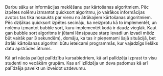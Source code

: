 Darbu sāku ar informācijas meklēšanu par kārtošanas algoritmiem. Pēc izpētes nolēmu izmantot quicksort algoritmu, jo vairākos informācijas avotos tas tika nosaukts par vienu no ātrākajiem kārtošanas algoritmiem. Pēc dziļākas quicksort izpētes secināju, ka neizprotu kā to implementēt, un nolēmu izmantot bubble sort, kuru implementēt kodā ir daudz vieglāk. Kaut gan bubble sort algoritms ir jūtami lēns(pauze starp ievadi un izvadi mēdz būt vairāk par 3 sekundēm), domāju, ka tas ir pieņemami šajā situācijā, bet ātrāki kārtošanas algoritmi būtu ieteicami programmās, kur vajadzīgs lielāks datu apstrādes ātrums.

Kā arī nācās palūgt palīdzību kursabiedriem, kā arī palīdzēja izprast to visu studenti no vecākām grupām. Kas arī izlīdzēja un deva padomus kā arī palīdzēja paveikt un izveidot uzdevumu.
